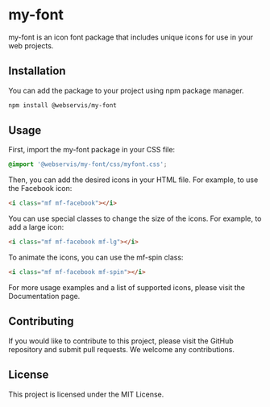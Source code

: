 # my-font

my-font is an icon font package that includes unique icons for use in your web projects.

## Installation

You can add the package to your project using npm package manager.
```bash
npm install @webservis/my-font
```
## Usage

First, import the my-font package in your CSS file:
```css
@import '@webservis/my-font/css/myfont.css';
```

Then, you can add the desired icons in your HTML file. For example, to use the Facebook icon:
```html
<i class="mf mf-facebook"></i>
```

You can use special classes to change the size of the icons. For example, to add a large icon:
```html
<i class="mf mf-facebook mf-lg"></i>
```

To animate the icons, you can use the mf-spin class:
```html
<i class="mf mf-facebook mf-spin"></i>
```

For more usage examples and a list of supported icons, please visit the Documentation page.

## Contributing
If you would like to contribute to this project, please visit the GitHub repository and submit pull requests. We welcome any contributions.

## License
This project is licensed under the MIT License.